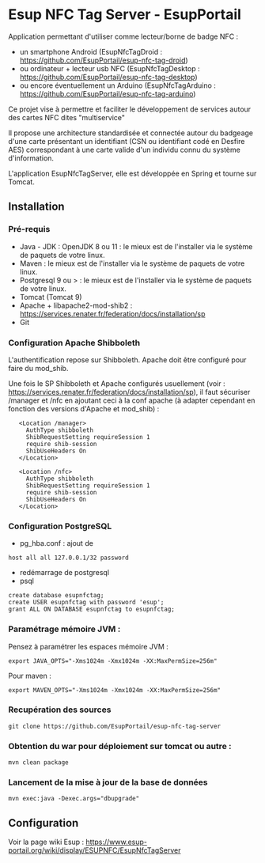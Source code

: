 Esup NFC Tag Server - EsupPortail
=================================

Application permettant d'utiliser comme lecteur/borne de badge NFC :

- un smartphone Android (EsupNfcTagDroid : https://github.com/EsupPortail/esup-nfc-tag-droid)
- ou ordinateur + lecteur usb NFC (EsupNfcTagDesktop : https://github.com/EsupPortail/esup-nfc-tag-desktop)
- ou encore éventuellement un Arduino (EsupNfcTagArduino : https://github.com/EsupPortail/esup-nfc-tag-arduino) 

Ce projet vise à permettre et faciliter le développement de services autour des cartes NFC dites "multiservice"

Il propose une architecture standardisée et connectée autour du badgeage d'une carte présentant un identifiant (CSN ou identifiant codé en Desfire AES) correspondant à une carte valide d'un individu connu du système d'information.

L'application EsupNfcTagServer, elle est développée en Spring et tourne sur Tomcat.


## Installation

### Pré-requis
* Java - JDK : OpenJDK 8 ou 11 : le mieux est de l'installer via le système de paquets de votre linux.
* Maven : le mieux est de l'installer via le système de paquets de votre linux.
* Postgresql 9 ou > : le mieux est de l'installer via le système de paquets de votre linux.
* Tomcat (Tomcat 9)
* Apache + libapache2-mod-shib2 : https://services.renater.fr/federation/docs/installation/sp
* Git

### Configuration Apache Shibboleth 
L'authentification repose sur Shibboleth. Apache doit être configuré pour faire du mod_shib.

Une fois le SP Shibboleth et Apache configurés usuellement (voir : https://services.renater.fr/federation/docs/installation/sp), il faut sécuriser /manager et /nfc en ajoutant ceci à la conf apache (à adapter cependant en fonction des versions d'Apache et mod_shib) :

```
   <Location /manager>
     AuthType shibboleth
     ShibRequestSetting requireSession 1
     require shib-session
     ShibUseHeaders On
   </Location>

   <Location /nfc>
     AuthType shibboleth
     ShibRequestSetting requireSession 1
     require shib-session
     ShibUseHeaders On
   </Location>
```

### Configuration PostgreSQL

* pg_hba.conf : ajout de
```
host all all 127.0.0.1/32 password
```

* redémarrage de postgresql
* psql
```
create database esupnfctag;
create USER esupnfctag with password 'esup';
grant ALL ON DATABASE esupnfctag to esupnfctag;
```

### Paramétrage mémoire JVM :

Pensez à paramétrer les espaces mémoire JVM : 
```
export JAVA_OPTS="-Xms1024m -Xmx1024m -XX:MaxPermSize=256m"
```

Pour maven :
```
export MAVEN_OPTS="-Xms1024m -Xmx1024m -XX:MaxPermSize=256m"
```

### Recupération des sources

```
git clone https://github.com/EsupPortail/esup-nfc-tag-server
```

### Obtention du war pour déploiement sur tomcat ou autre :
```
mvn clean package
```

### Lancement de la mise à jour de la base de données
```
mvn exec:java -Dexec.args="dbupgrade"
```

## Configuration

Voir la page wiki Esup : https://www.esup-portail.org/wiki/display/ESUPNFC/EsupNfcTagServer

